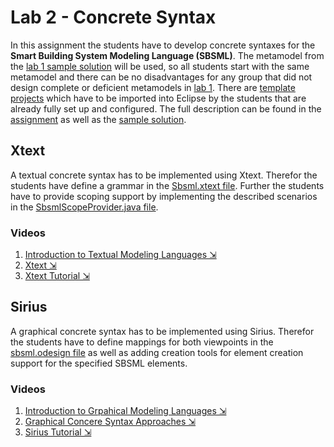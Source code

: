 # Lab 2 - Concrete Syntax
In this assignment the students have to develop concrete syntaxes for the **Smart Building System Modeling Language (SBSML)**. The metamodel from the [lab 1 sample solution](../lab1) will be used, so all students start with the same metamodel and there can be no disadvantages for any group that did not design complete or deficient metamodels in [lab 1](../lab1). There are [template projects](./template) which have to be imported into Eclipse by the students that are already fully set up and configured. The full description can be found in the [assignment](./assignment.pdf) as well as the [sample solution](./sample_solution).

## Xtext
A textual concrete syntax has to be implemented using Xtext. Therefor the students have define a grammar in the [Sbsml.xtext file](./template/sbsml.xtext/src/at/ac/tuwien/big/Sbsml.xtext). Further the students have to provide scoping support by implementing the described scenarios in the [SbsmlScopeProvider.java file](./template/sbsml.xtext/src/at/ac/tuwien/big/scoping/SbsmlScopeProvider.java).

### Videos
1. [Introduction to Textual Modeling Languages  ⇲](https://youtu.be/nQVhs818dfs)
2. [Xtext ⇲](https://youtu.be/QkGjnVhZVRg)
3. [Xtext Tutorial ⇲](https://www.youtube.com/watch?v=EKpqPX5tcn0&ab_channel=DominikBork)


## Sirius
A graphical concrete syntax has to be implemented using Sirius. Therefor the students have to define mappings for both viewpoints in the [sbsml.odesign file](./template/sbsml.design/description/sbsml.odesign) as well as adding creation tools for element creation support for the specified SBSML elements.

### Videos
1. [Introduction to Grpahical Modeling Languages ⇲](https://youtu.be/DHyMcpzyFeU)
2. [Graphical Concere Syntax Approaches ⇲](https://youtu.be/Xa6JHqzM6F0)
3. [Sirius Tutorial ⇲](https://www.youtube.com/watch?v=R5fCANLQbhY&ab_channel=DominikBork)